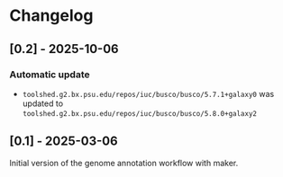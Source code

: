 # Changelog

## [0.2] - 2025-10-06

### Automatic update
- `toolshed.g2.bx.psu.edu/repos/iuc/busco/busco/5.7.1+galaxy0` was updated to `toolshed.g2.bx.psu.edu/repos/iuc/busco/busco/5.8.0+galaxy2`

## [0.1] - 2025-03-06

Initial version of the genome annotation workflow with maker.